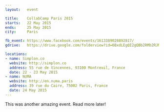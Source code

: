 ```yaml
---
layout:   event

title:    CollabCamp Paris 2015
starts:   22 May 2015
ends:     25 May 2015
city:     Paris

fb_event: https://www.facebook.com/events/1613389028892817/
gdrive:   https://drive.google.com/folderview?id=0BxdLEgQI2gQBb2RMb2RJMC02Y3c

locations:
- name: Simplon.co
  website: http://simplon.co
  address: 55 rue de Vincennes, 93100 Montreuil, France
  date: 22 - 23 May 2015
- name: NUMA
  website: http://en.numa.paris
  address: 39 rue du Caire, 75002 Paris, France
  date: 24 May 2015
---
```


This was another amazing event. Read more later!

